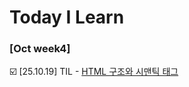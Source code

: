 # Today I Learn


### [Oct week4]
☑️ [25.10.19] TIL - [HTML 구조와 시맨틱 태그](https://github.com/100-hours-a-week/james-til/blob/eb9b4d640623f55f8cce148096d99fed2e5f0d1c/Oct/%5B25.10.19%5D%20Frontend%20Fundamentals.md)
